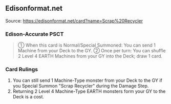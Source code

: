 
## Edisonformat.net

Source: https://edisonformat.net/card?name=Scrap%20Recycler

### Edison-Accurate PSCT

> ① When this card is Normal/Special Summoned: You can send 1 Machine from your Deck to the GY.
> ② Once per turn: You can shuffle 2 Level 4 EARTH Machines from your GY into the Deck; draw 1 card.

### Card Rulings

1. You can still send 1 Machine-Type monster from your Deck to the GY if you Special Summon "Scrap Recycler" during the Damage Step.
2. Returning 2 Level 4 Machine-Type EARTH monsters form your GY to the Deck is a cost.
            